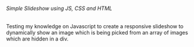 <html>
<head>
</head>
  
 <body>
  <h6>Simple Slideshow using JS, CSS and HTML</h6>

<p>Testing my knowledge on Javascript to create a responsive slideshow to dynamically show an image which is being picked from an array
of images which are hidden in a div.</p>
</body>
</html>
